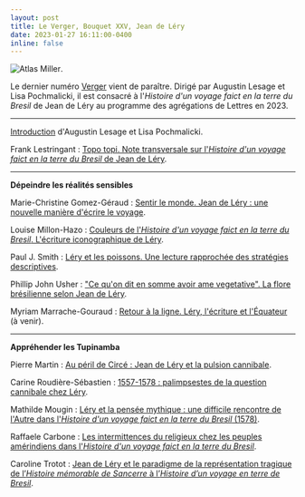 ```yaml
---
layout: post
title: Le Verger, Bouquet XXV, Jean de Léry
date: 2023-01-27 16:11:00-0400
inline: false
---
```


![Atlas Miller](https://upload.wikimedia.org/wikipedia/commons/thumb/4/46/Brazil_16thc_map.jpg/1200px-Brazil_16thc_map.jpg "Atlas Miller").

Le dernier numéro [Verger](http://cornucopia16.com/blog/2023/01/06/bouquet-xxv-lhistoire-dun-voyage-faict-en-la-terre-du-bresil-de-jean-de-lery/) vient de paraître. Dirigé par Augustin Lesage et Lisa Pochmalicki, il est consacré à l'_Histoire d'un voyage faict en la terre du Bresil_ de Jean de Léry au programme des agrégations de Lettres en 2023.

***

[Introduction](http://cornucopia16.com/?p=11156) d'Augustin Lesage et Lisa Pochmalicki.

Frank Lestringant : [Topo topi. Note transversale sur l'*Histoire d'un voyage faict en la terre du Bresil* de Jean de Léry](http://cornucopia16.com/?p=11160).

***

**Dépeindre les réalités sensibles**

Marie-Christine Gomez-Géraud : [Sentir le monde. Jean de Léry : une nouvelle manière d'écrire le voyage](http://cornucopia16.com/blog/2022/12/13/marie-christine-gomez-geraud-sentir-le-monde-jean-de-lery-une-nouvelle-maniere-decrire-le-voyage/).

Louise Millon-Hazo : [Couleurs de l'_Histoire d'un voyage faict en la terre du Bresil_. L'écriture iconographique de Léry](http://cornucopia16.com/blog/2022/12/13/louise-millon-hazo-couleurs-de-lhistoire-dun-voyage-faict-en-la-terre-du-bresil-lecriture-iconographique-de-lery/).

Paul J. Smith : [Léry et les poissons. Une lecture rapprochée des stratégies descriptives](http://cornucopia16.com/blog/2022/12/13/paul-j-smith-lery-et-les-poissons-une-lecture-rapprochee-des-strategies-descriptives/).

Phillip John Usher : ["Ce qu'on dit en somme avoir ame vegetative". La flore brésilienne selon Jean de Léry](http://cornucopia16.com/blog/2022/12/13/phillip-j-usher-ce-quon-dit-en-somme-avoir-ame-vegetative-la-flore-bresilienne-selon-jean-de-lery/).

Myriam Marrache-Gouraud : [Retour à la ligne. Léry, l'écriture et l'Équateur](http://cornucopia16.com/blog/2023/01/01/myriam-marrache-gouraud-retour-a-la-ligne-lery-lecriture-et-lequateur/) (à venir).

***

**Appréhender les Tupinamba**

Pierre Martin : [Au péril de Circé : Jean de Léry et la pulsion cannibale](http://cornucopia16.com/blog/2022/12/21/pierre-martin-au-peril-de-circe-jean-de-lery-et-la-pulsion-cannibale/).

Carine Roudière-Sébastien : [1557-1578 : palimpsestes de la question cannibale chez Léry](http://cornucopia16.com/blog/2022/12/21/carine-roudiere-sebastien-1557-1578-palimpsestes-de-la-question-cannibale-chez-lery/).

Mathilde Mougin : [Léry et la pensée mythique : une difficile rencontre de l'Autre dans l'_Histoire d'un voyage faict en la terre du Bresil_ (1578)](http://cornucopia16.com/blog/2022/12/21/mathilde-mougin-lery-et-la-pensee-mythique-une-difficile-rencontre-de-lautre-dans-lhistoire-dun-voyage-faict-en-la-terre-du-bresil-1578/).

Raffaele Carbone : [Les intermittences du religieux chez les peuples amérindiens dans l'_Histoire d'un voyage faict en la terre du Bresil_](http://cornucopia16.com/blog/2023/01/06/raffaele-carbone-les-intermittences-du-religieux-chez-les-peuples-amerindiens-dans-lhistoire-dun-voyage-faict-en-la-terre-du-bresil/).

Caroline Trotot : [Jean de Léry et le paradigme de la représentation tragique de l’_Histoire mémorable de Sancerre_ à l’_Histoire d’un voyage en terre de Bresil_](http://cornucopia16.com/blog/2023/01/05/caroline-trotot-jean-de-lery-et-le-paradigme-de-la-representation-tragique-de-lhistoire-memorable-de-sancerre-a-lhistoire-dun-voyage-en-terre-de-bresil/).

